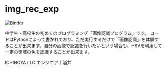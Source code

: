 # img_rec_exp
[![Binder](https://mybinder.org/badge_logo.svg)](https://mybinder.org/v2/gh/Arrows-Institute/img_rec_exp/main?filepath=hsv_select.ipynb)


中学生・高校生の初めてのプログラミング「画像認識プログラム」です。
コードはPythonによって書かれており、ただ実行するだけで「画像認識」を体験することが出来ます。自分の画像で認識を行いたいという場合も、HSVを利用して一定の領域の色を認識することが出来ます。

ICHINOYA LLC エンジニア｜酒井

